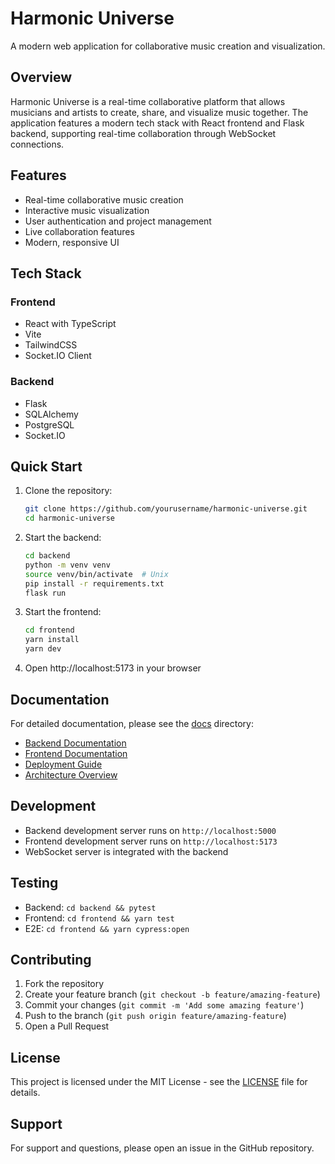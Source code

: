 # Harmonic Universe

A modern web application for collaborative music creation and visualization.

## Overview

Harmonic Universe is a real-time collaborative platform that allows musicians and artists to create, share, and visualize music together. The application features a modern tech stack with React frontend and Flask backend, supporting real-time collaboration through WebSocket connections.

## Features

- Real-time collaborative music creation
- Interactive music visualization
- User authentication and project management
- Live collaboration features
- Modern, responsive UI

## Tech Stack

### Frontend

- React with TypeScript
- Vite
- TailwindCSS
- Socket.IO Client

### Backend

- Flask
- SQLAlchemy
- PostgreSQL
- Socket.IO

## Quick Start

1. Clone the repository:

   ```bash
   git clone https://github.com/yourusername/harmonic-universe.git
   cd harmonic-universe
   ```

2. Start the backend:

   ```bash
   cd backend
   python -m venv venv
   source venv/bin/activate  # Unix
   pip install -r requirements.txt
   flask run
   ```

3. Start the frontend:

   ```bash
   cd frontend
   yarn install
   yarn dev
   ```

4. Open http://localhost:5173 in your browser

## Documentation

For detailed documentation, please see the [docs](./docs) directory:

- [Backend Documentation](./docs/backend/README.md)
- [Frontend Documentation](./docs/frontend/README.md)
- [Deployment Guide](./docs/deployment/README.md)
- [Architecture Overview](./docs/architecture/README.md)

## Development

- Backend development server runs on `http://localhost:5000`
- Frontend development server runs on `http://localhost:5173`
- WebSocket server is integrated with the backend

## Testing

- Backend: `cd backend && pytest`
- Frontend: `cd frontend && yarn test`
- E2E: `cd frontend && yarn cypress:open`

## Contributing

1. Fork the repository
2. Create your feature branch (`git checkout -b feature/amazing-feature`)
3. Commit your changes (`git commit -m 'Add some amazing feature'`)
4. Push to the branch (`git push origin feature/amazing-feature`)
5. Open a Pull Request

## License

This project is licensed under the MIT License - see the [LICENSE](LICENSE) file for details.

## Support

For support and questions, please open an issue in the GitHub repository.
